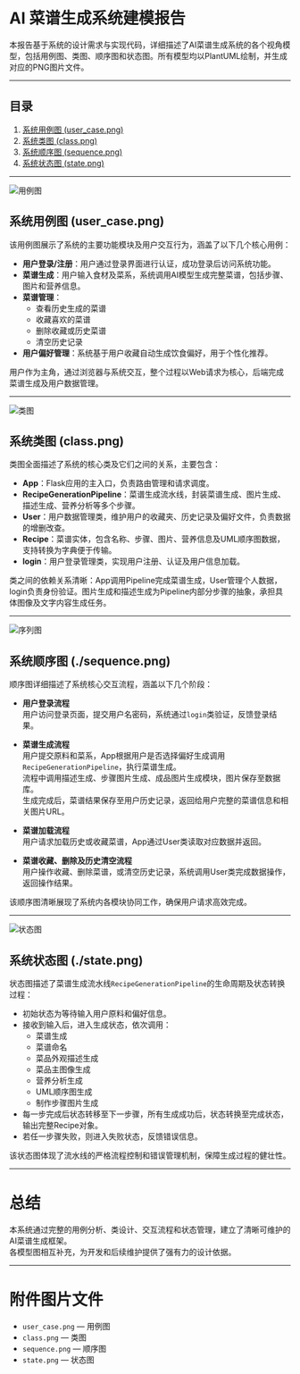 # AI 菜谱生成系统建模报告

本报告基于系统的设计需求与实现代码，详细描述了AI菜谱生成系统的各个视角模型，包括用例图、类图、顺序图和状态图。所有模型均以PlantUML绘制，并生成对应的PNG图片文件。

---

## 目录

1. [系统用例图 (user_case.png)](#系统用例图-user_casepng)
2. [系统类图 (class.png)](#系统类图-classpng)
3. [系统顺序图 (sequence.png)](#系统顺序图-sequencepng)
4. [系统状态图 (state.png)](#系统状态图-statepng)

---
![用例图](./user_case.png)
## 系统用例图 (user_case.png)

该用例图展示了系统的主要功能模块及用户交互行为，涵盖了以下几个核心用例：

- **用户登录/注册**：用户通过登录界面进行认证，成功登录后访问系统功能。
- **菜谱生成**：用户输入食材及菜系，系统调用AI模型生成完整菜谱，包括步骤、图片和营养信息。
- **菜谱管理**：
  - 查看历史生成的菜谱
  - 收藏喜欢的菜谱
  - 删除收藏或历史菜谱
  - 清空历史记录
- **用户偏好管理**：系统基于用户收藏自动生成饮食偏好，用于个性化推荐。

用户作为主角，通过浏览器与系统交互，整个过程以Web请求为核心，后端完成菜谱生成及用户数据管理。

---
![类图](./class.png)
## 系统类图 (class.png)

类图全面描述了系统的核心类及它们之间的关系，主要包含：

- **App**：Flask应用的主入口，负责路由管理和请求调度。
- **RecipeGenerationPipeline**：菜谱生成流水线，封装菜谱生成、图片生成、描述生成、营养分析等多个步骤。
- **User**：用户数据管理类，维护用户的收藏夹、历史记录及偏好文件，负责数据的增删改查。
- **Recipe**：菜谱实体，包含名称、步骤、图片、营养信息及UML顺序图数据，支持转换为字典便于传输。
- **login**：用户登录管理类，实现用户注册、认证及用户信息加载。

类之间的依赖关系清晰：App调用Pipeline完成菜谱生成，User管理个人数据，login负责身份验证。图片生成和描述生成为Pipeline内部分步骤的抽象，承担具体图像及文字内容生成任务。

---
![序列图](./sequence.png)
## 系统顺序图 (./sequence.png)

顺序图详细描述了系统核心交互流程，涵盖以下几个阶段：

- **用户登录流程**  
  用户访问登录页面，提交用户名密码，系统通过`login`类验证，反馈登录结果。

- **菜谱生成流程**  
  用户提交原料和菜系，App根据用户是否选择偏好生成调用`RecipeGenerationPipeline`，执行菜谱生成。  
  流程中调用描述生成、步骤图片生成、成品图片生成模块，图片保存至数据库。  
  生成完成后，菜谱结果保存至用户历史记录，返回给用户完整的菜谱信息和相关图片URL。

- **菜谱加载流程**  
  用户请求加载历史或收藏菜谱，App通过User类读取对应数据并返回。

- **菜谱收藏、删除及历史清空流程**  
  用户操作收藏、删除菜谱，或清空历史记录，系统调用User类完成数据操作，返回操作结果。

该顺序图清晰展现了系统内各模块协同工作，确保用户请求高效完成。

---
![状态图](./state.png)
## 系统状态图 (./state.png)

状态图描述了菜谱生成流水线`RecipeGenerationPipeline`的生命周期及状态转换过程：

- 初始状态为等待输入用户原料和偏好信息。
- 接收到输入后，进入生成状态，依次调用：
  - 菜谱生成
  - 菜谱命名
  - 菜品外观描述生成
  - 菜品主图像生成
  - 营养分析生成
  - UML顺序图生成
  - 制作步骤图片生成
- 每一步完成后状态转移至下一步骤，所有生成成功后，状态转换至完成状态，输出完整Recipe对象。
- 若任一步骤失败，则进入失败状态，反馈错误信息。

该状态图体现了流水线的严格流程控制和错误管理机制，保障生成过程的健壮性。

---

# 总结

本系统通过完整的用例分析、类设计、交互流程和状态管理，建立了清晰可维护的AI菜谱生成框架。  
各模型图相互补充，为开发和后续维护提供了强有力的设计依据。

---

# 附件图片文件

- `user_case.png` — 用例图
- `class.png` — 类图
- `sequence.png` — 顺序图
- `state.png` — 状态图
